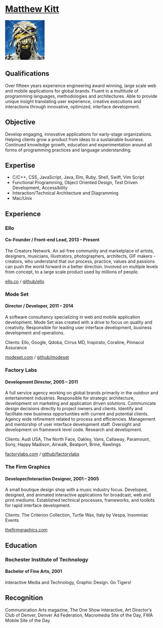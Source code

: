 # [Matthew Kitt](http://mkitt.net/ "mkitt.net")
<img alt="matthew kitt" src="/assets/matthew-kitt-avatar-256.jpg" width="128" height="128" />

## Qualifications
Over fifteen years experience engineering award winning, large scale web and
mobile applications for global brands. Fluent in a multitude of programming
languages, methodologies and architectures. Able to provide unique insight
translating user experience, creative executions and interactions through
innovative, optimized, interface development.

## Objective
Develop engaging, innovative applications for early-stage organizations. Helping
clients grow a product from ideas to a sustainable business. Continued knowledge
growth, education and experimentation around all forms of programming practices
and language understanding. 

## Expertise
- C/C++, CSS, JavaScript, Java, Elm, Ruby, Shell, Swift, Vim Script
- Functional Programming, Object Oriented Design, Test Driven Development, Accessibility
- Interaction/Technical Architecture and Diagramming
- Mac/Unix

## Experience

### Ello
#### Co-Founder / Front-end Lead, 2013 – Present
The Creators Network. An ad-free community and marketplace of artists,
designers, musicians, illustrators, photographers, architects, GIF makers -
creators, who understand that our process, practice, values and passions can
push the world forward in a better direction. Involved on multiple levels from
concept, to a large scale product used by millions of people.

[ello.co](http://ello.co/) / [github/ello](https://github.com/ello/)

### Mode Set
#### Director / Developer, 2011 – 2014
A software consultancy specializing in web and mobile application development.
Mode Set was created with a drive to focus on quality and creativity.
Responsible for leading user interface development, business development and
operations.

Clients: Ello, Google, Qdoba, Cirrus MD, Inspirato, Coraline, Pinnacol Assurance

[modeset.com](http://modeset.com/) / [github/modeset](https://github.com/modeset/)

### Factory Labs
#### Development Director, 2005 – 2011
A full service agency working on global brands primarily in the outdoor and
entertainment industries. Responsible for strategic architecture, development on
marketing and application driven solutions. Communicate design decisions
directly to project owners and clients. Identify and facilitate new business
opportunities with current and potential clients. Agency wide refinement related
to process and efficiencies. Management and mentorship of user interface
development staff. Oversight and development on framework level code. Research
and development.

Clients: Audi USA, The North Face, Oakley, Vans, Callaway, Paramount,
Sony, Happy Madison, Airwalk, Beatport, Brine, Rawlings

[factorylabs.com](http://factorylabs.com/) / [github/factorylabs](https://github.com/factorylabs/)

### The Firm Graphics
#### Developer/Interaction Designer, 2001 – 2005
A small boutique design shop with a music industry focus. Developed, designed,
and animated interactive applications for broadcast, web and print mediums.
Established technical processes, frameworks, and toolkits for rapid interface
development.
  
Clients: The Criterion Collection, Turtle Wax, Italy by Vespa, Insomniac Events

[thefirmgraphics.com](http://thefirmgraphics.com/)

## Education

### Rochester Institute of Technology
#### Bachelor of Fine Arts, 2001
Interactive Media and Technology, Graphic Design. Go Tigers!

## Recognition
Communication Arts magazine, The One Show Interactive, Art Director’s
Club of Denver, Denver Ad Federation, Macromedia Site of the Day, FWA
Mobile Site of the Day

